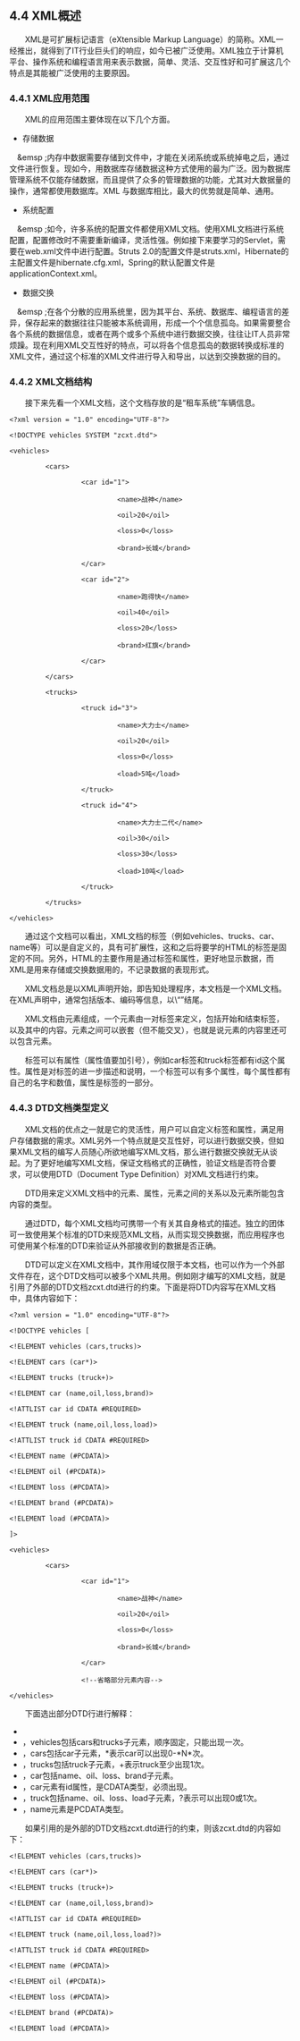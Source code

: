 ## 4.4  XML概述
 

&emsp;&emsp;XML是可扩展标记语言（eXtensible Markup Language）的简称。XML一经推出，就得到了IT行业巨头们的响应，如今已被广泛使用。XML独立于计算机平台、操作系统和编程语言用来表示数据，简单、灵活、交互性好和可扩展这几个特点是其能被广泛使用的主要原因。

### 4.4.1  XML应用范围  

&emsp;&emsp;XML的应用范围主要体现在以下几个方面。

- 存储数据

&emsp;&emsp
;内存中数据需要存储到文件中，才能在关闭系统或系统掉电之后，通过文件进行恢复。现如今，用数据库存储数据这种方式使用的最为广泛。因为数据库管理系统不仅能存储数据，而且提供了众多的管理数据的功能，尤其对大数据量的操作，通常都使用数据库。XML 与数据库相比，最大的优势就是简单、通用。

- 系统配置

&emsp;&emsp
;如今，许多系统的配置文件都使用XML文档。使用XML文档进行系统配置，配置修改时不需要重新编译，灵活性强。例如接下来要学习的Servlet，需要在web.xml文件中进行配置。Struts 2.0的配置文件是struts.xml，Hibernate的主配置文件是hibernate.cfg.xml，Spring的默认配置文件是applicationContext.xml。

- 数据交换

&emsp;&emsp
;在各个分散的应用系统里，因为其平台、系统、数据库、编程语言的差异，保存起来的数据往往只能被本系统调用，形成一个个信息孤岛。如果需要整合各个系统的数据信息，或者在两个或多个系统中进行数据交换，往往让IT人员非常烦躁。现在利用XML交互性好的特点，可以将各个信息孤岛的数据转换成标准的XML文件，通过这个标准的XML文件进行导入和导出，以达到交换数据的目的。

### 4.4.2  XML文档结构  

&emsp;&emsp;接下来先看一个XML文档，这个文档存放的是“租车系统”车辆信息。


```
<?xml version = "1.0" encoding="UTF-8"?>

<!DOCTYPE vehicles SYSTEM "zcxt.dtd">

<vehicles>

​         <cars>

​                  <car id="1">

​                           <name>战神</name>

​                           <oil>20</oil>

​                           <loss>0</loss>

​                           <brand>长城</brand>

​                  </car>

​                  <car id="2">

​                           <name>跑得快</name>

​                           <oil>40</oil>

​                           <loss>20</loss>

​                           <brand>红旗</brand>

​                  </car>

​         </cars>       

​         <trucks>

​                  <truck id="3">

​                           <name>大力士</name>

​                           <oil>20</oil>

​                           <loss>0</loss>

​                           <load>5吨</load>

​                  </truck>

​                  <truck id="4">

​                           <name>大力士二代</name>

​                           <oil>30</oil>

​                           <loss>30</loss>

​                           <load>10吨</load>

​                  </truck>

​         </trucks>

</vehicles> 
```


&emsp;&emsp;通过这个文档可以看出，XML文档的标签（例如vehicles、trucks、car、name等）可以是自定义的，具有可扩展性，这和之后将要学的HTML的标签是固定的不同。另外，HTML的主要作用是通过标签和属性，更好地显示数据，而XML是用来存储或交换数据用的，不记录数据的表现形式。

&emsp;&emsp;XML文档总是以XML声明开始，即告知处理程序，本文档是一个XML文档。在XML声明中，通常包括版本、编码等信息，以\“<?”开始，以“?>”结尾。

&emsp;&emsp;XML文档由元素组成，一个元素由一对标签来定义，包括开始和结束标签，以及其中的内容。元素之间可以嵌套（但不能交叉），也就是说元素的内容里还可以包含元素。

&emsp;&emsp;标签可以有属性（属性值要加引号），例如car标签和truck标签都有id这个属性。属性是对标签的进一步描述和说明，一个标签可以有多个属性，每个属性都有自己的名字和数值，属性是标签的一部分。

### 4.4.3  DTD文档类型定义  

&emsp;&emsp;XML文档的优点之一就是它的灵活性，用户可以自定义标签和属性，满足用户存储数据的需求。XML另外一个特点就是交互性好，可以进行数据交换，但如果XML文档的编写人员随心所欲地编写XML文档，那么进行数据交换就无从谈起。为了更好地编写XML文档，保证文档格式的正确性，验证文档是否符合要求，可以使用DTD（Document Type Definition）对XML文档进行约束。

&emsp;&emsp;DTD用来定义XML文档中的元素、属性，元素之间的关系以及元素所能包含内容的类型。

&emsp;&emsp;通过DTD，每个XML文档均可携带一个有关其自身格式的描述。独立的团体可一致使用某个标准的DTD来规范XML文档，从而实现交换数据，而应用程序也可使用某个标准的DTD来验证从外部接收到的数据是否正确。

&emsp;&emsp;DTD可以定义在XML文档中，其作用域仅限于本文档，也可以作为一个外部文件存在，这个DTD文档可以被多个XML共用。例如刚才编写的XML文档，就是引用了外部的DTD文档zcxt.dtd进行的约束。下面是将DTD内容写在XML文档中，具体内容如下：


```
<?xml version = "1.0" encoding="UTF-8"?>

<!DOCTYPE vehicles [

<!ELEMENT vehicles (cars,trucks)>

<!ELEMENT cars (car*)>

<!ELEMENT trucks (truck+)>

<!ELEMENT car (name,oil,loss,brand)>

<!ATTLIST car id CDATA #REQUIRED>

<!ELEMENT truck (name,oil,loss,load)>

<!ATTLIST truck id CDATA #REQUIRED>

<!ELEMENT name (#PCDATA)>

<!ELEMENT oil (#PCDATA)>

<!ELEMENT loss (#PCDATA)>

<!ELEMENT brand (#PCDATA)>

<!ELEMENT load (#PCDATA)>

]>

<vehicles>

​         <cars>

​                  <car id="1">

​                           <name>战神</name>

​                           <oil>20</oil>

​                           <loss>0</loss>

​                           <brand>长城</brand>

​                  </car>

​                  <!--省略部分元素内容-->

</vehicles>
```


&emsp;&emsp;下面选出部分DTD行进行解释：

- <!DOCTYPE vehicles [，根元素是vehicles。

- <!ELEMENT vehicles (cars,trucks)>，vehicles包括cars和trucks子元素，顺序固定，只能出现一次。

- <!ELEMENT cars (car*)>，cars包括car子元素，*表示car可以出现0-*N*次。

- <!ELEMENT trucks (truck+)> ，trucks包括truck子元素，+表示truck至少出现1次。

- <!ELEMENT car (name,oil,loss,brand)>，car包括name、oil、loss、brand子元素。

- <!ATTLIST car id CDATA #REQUIRED>，car元素有id属性，是CDATA类型，必须出现。

- <!ELEMENT truck (name,oil,loss,load?)>，truck包括name、oil、loss、load子元素，?表示可以出现0或1次。

- <!ELEMENT name (#PCDATA)>，name元素是PCDATA类型。

&emsp;&emsp;如果引用的是外部的DTD文档zcxt.dtd进行的约束，则该zcxt.dtd的内容如下：


```
<!ELEMENT vehicles (cars,trucks)>

<!ELEMENT cars (car*)>

<!ELEMENT trucks (truck+)>

<!ELEMENT car (name,oil,loss,brand)>

<!ATTLIST car id CDATA #REQUIRED>

<!ELEMENT truck (name,oil,loss,load?)>

<!ATTLIST truck id CDATA #REQUIRED>

<!ELEMENT name (#PCDATA)>

<!ELEMENT oil (#PCDATA)>

<!ELEMENT loss (#PCDATA)>

<!ELEMENT brand (#PCDATA)>

<!ELEMENT load (#PCDATA)>

```





